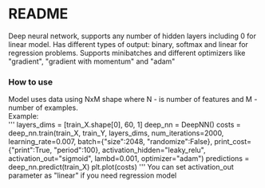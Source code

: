 # README #

Deep neural network, supports any number of hidden layers including 0 for linear model.
Has different types of output: binary, softmax and linear for regression problems.
Supports minibatches and different optimizers like "gradient", "gradient with momentum" and "adam"

### How to use ###
Model uses data using NxM shape where N - is number of features and M - number of examples.<br/>
Example:<br/>
'''
layers_dims = [train_X.shape[0], 60, 1]
deep_nn = DeepNN()
costs = deep_nn.train(train_X, train_Y, layers_dims, num_iterations=2000, learning_rate=0.007, batch={"size":2048, "randomize":False}, print_cost={"print":True, "period":100}, activation_hidden="leaky_relu", activation_out="sigmoid", lambd=0.001, optimizer="adam")
predictions = deep_nn.predict(train_X)
plt.plot(costs)
'''
You can set activation_out parameter as "linear" if you need regression model

